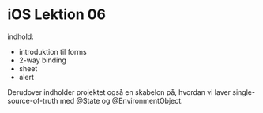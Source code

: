 #  iOS Lektion 06

indhold:
* introduktion til forms
* 2-way binding
* sheet
* alert

Derudover indholder projektet også en skabelon på, hvordan vi laver single-source-of-truth med @State og @EnvironmentObject.

